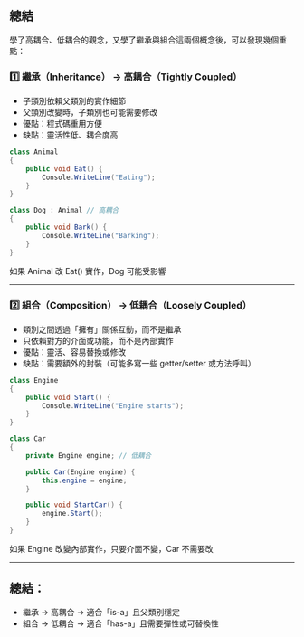 ## 總結

學了高耦合、低耦合的觀念，又學了繼承與組合這兩個概念後，可以發現幾個重點：

### 1️⃣ 繼承（Inheritance） → 高耦合（Tightly Coupled）

- 子類別依賴父類別的實作細節
- 父類別改變時，子類別也可能需要修改
- 優點：程式碼重用方便
- 缺點：靈活性低、耦合度高

```csharp
class Animal
{
    public void Eat() { 
        Console.WriteLine("Eating"); 
    }
}

class Dog : Animal // 高耦合
{
    public void Bark() { 
        Console.WriteLine("Barking"); 
    }
}

```

如果 Animal 改 Eat() 實作，Dog 可能受影響

---

### 2️⃣ 組合（Composition） → 低耦合（Loosely Coupled）

- 類別之間透過「擁有」關係互動，而不是繼承
- 只依賴對方的介面或功能，而不是內部實作
- 優點：靈活、容易替換或修改
- 缺點：需要額外的封裝（可能多寫一些 getter/setter 或方法呼叫）

```csharp
class Engine
{
    public void Start() { 
        Console.WriteLine("Engine starts"); 
    }
}

class Car
{
    private Engine engine; // 低耦合

    public Car(Engine engine) { 
        this.engine = engine; 
    }

    public void StartCar() { 
        engine.Start(); 
    }
}

```

如果 Engine 改變內部實作，只要介面不變，Car 不需要改

---

## 總結：
- 繼承 → 高耦合 → 適合「is-a」且父類別穩定
- 組合 → 低耦合 → 適合「has-a」且需要彈性或可替換性